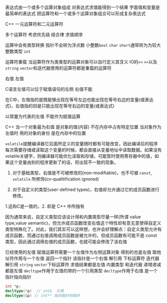 表达式由一个或多个运算对象组成 对表达式求值能得到一个结果 字面值和变量是最简单的表达式 把运算符和一个或多个运算对象组合可以形成复杂表达式

C++ 一元运算符和二元运算符

多个运算符 考虑优先级 结合律 求值顺序

运算中会有类型转换 指针不会转为浮点数 小整数`bool` `char` `short`通常转为为较大整数类型 `int`

运算符重载 当运算符作为类类型的运算对象可以自行定义其含义 IO的`<<` `>>`以及`string` `vector`和迭代器使用的运算符都是重载的运算符

右值 左值 

C语言左值可以位于赋值语句的左侧 右值不能

在C中，左值指的是既能够出现在等号左边也能出现在等号右边的变量(或表达式)，右值指的则是只能出现在等号右边的变量(或表达式)

以常量为代表的左值 不能作为赋值运算 

C++ 
当一个对象最为右值 是对象的值(内容) 不在内存中占有特定位置
当对象作为左值时 用的对象的身份 是在内存中的位置

`volatile`提醒编译器它后面所定义的变量随时都有可能改变，因此编译后的程序每次需要存储或读取这个变量的时候，都会直接从变量地址中读取数据。如果没有volatile关键字，则编译器可能优化读取和存储，可能暂时使用寄存器中的值，如果这个变量由别的程序更新了的话，将出现不一致的现象。

1. 对于基础类型，右值是不可被修改的(non-modifiable)，也不可被 `const`, `volatile` 所修饰(cv-qualitification ignored)

2. 对于自定义的类型(user-defined types)，右值却允许通过它的成员函数进行修改。

1.这和C是一致的，2. 却是 C++ 中所独有

因为通常来说，自定义类型应该设计得和内置类型尽量一样(所谓 value type,value semantic)，但允许成员函数改变右值这个特性却有意无意使得自定义类型特殊化了。对此，我们其实可以这样想，也许会好理解点：自定义类型允许有成员函数，而通过右值调用成员函数是被允许的，但成员函数有可能不是 const 类型，因此通过调用右值的成员函数，也就可能会修改了该右值

已经使用的左值
赋值运算符需要一个左值作为左侧运算对象 得到的也是左值
取地址符作用与一个左值 返回一个指针 该指针是一个右值 
解引用 下标运算符 迭代器解引用 `string` `vector`下标运算符 求值结果都是左值
内置类型 和迭代器 递增递减都是左值
`decltype`作用于左值的带的一个引用类型
`decltype`作用于右值 是一个指针指向指针
```cpp
int *p;
decltype(*p)  // int&  引用
decltype(&p) // int** 指向指针的指针
```

